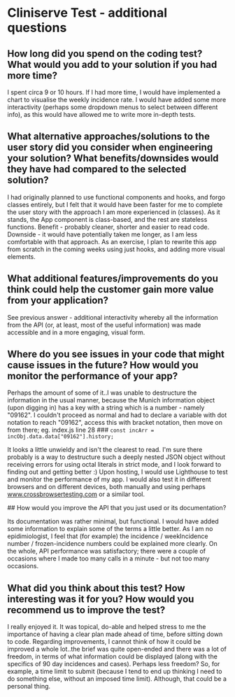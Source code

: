 # Cliniserve Test - additional questions

## How long did you spend on the coding test? What would you add to your solution if you had more time?

I spent circa 9 or 10 hours. If I had more time, I would have implemented a chart to visualise the weekly incidence rate. I would have
added some more interactivity (perhaps some dropdown menus to select between different info), as this would have allowed me to write
more in-depth tests.

## What alternative approaches/solutions to the user story did you consider when engineering your solution? What benefits/downsides would they have had compared to the selected solution?

I had originally planned to use functional components and hooks, and forgo classes entirely, but I felt that it would have been faster for me to complete the user story with the approach I am more experienced in (classes). As it stands, the App component is class-based, and the rest are stateless functions. Benefit - probably cleaner, shorter and easier to read code. Downside - it would have potentially taken me longer, as I am less comfortable with that approach. As an exercise, I plan to rewrite this app from scratch in the coming weeks using just hooks, and adding more visual elements. 

## What additional features/improvements do you think could help the customer gain more value from your application?

See previous answer - additional interactivity whereby all the information from the API (or, at least, most of the useful information) was made accessible and in a more engaging, visual form.

## Where do you see issues in your code that might cause issues in the future? How would you monitor the performance of your app?

Perhaps the amount of some of it..I was unable to destructure the information in the usual manner, because the Munich information object (upon digging in) has a key with a string which is a number - namely "09162". I couldn't proceed as normal and had to declare a variable with dot notation to reach "09162", access this with bracket notation, then move on from there; eg. index.js line 28 ### `const incArr = incObj.data.data["09162"].history;`

It looks a little unwieldy and isn't the clearest to read. I'm sure there probably is a way to destructure such a deeply nested JSON object without receiving errors for using octal literals in strict mode, and I look forward to finding out and getting better :) Upon hosting, I would use Lighthouse to test and monitor the performance of my app. I would also test it in different browsers and on different devices, both manually and using perhaps www.crossbrowsertesting.com or a similar tool.

## How would you improve the API that you just used or its documentation?

Its documentation was rather minimal, but functional. I would have added some information to explain some of the terms a little better. As I am no epidimiologist, I feel that (for example) the incidence / weekIncidence number / frozen-incidence numbers could be explained more clearly. On the whole, API performance was satisfactory; there were a couple of occasions where I made too many calls in a minute - but not too many occasions. 

## What did you think about this test? How interesting was it for you? How would you recommend us to improve the test?

I really enjoyed it. It was topical, do-able and helped stress to me the importance of having a clear plan made ahead of time, before sitting down to code. Regarding improvements, I cannot think of how it could be improved a whole lot..the brief was quite open-ended and there was a lot of freedom, in terms of what information could be displayed (along with the specifics of 90 day incidences and cases). Perhaps less freedom? So, for example, a time limit to submit (because I tend to end up thinking I need to do something else, without an imposed time limit). Although, that could be a personal thing.



